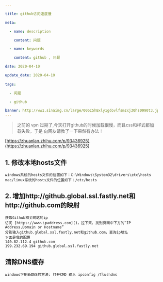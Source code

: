 ```yaml
---

title: github访问速度慢

meta:

  - name: description

    content: 问题

  - name: keywords

    content: github , 问题

date: 2020-04-10

update_date: 2020-04-10
 
tags: 

  - 问题

  - github

banner: http://ww1.sinaimg.cn/large/006I5hBxly1gdovlfsmzxj30hs0990t3.jpg
---
```


> 之前的 vpn 过期了,今天打开github的时候加载很慢，而且css和样式都加载失败，于是 向网友请教了一下果然有办法！

[https://zhuanlan.zhihu.com/p/93436925](https://zhuanlan.zhihu.com/p/93436925)

## 1. 修改本地hosts文件

```
windows系统的hosts文件的位置如下：C:\Windows\System32\drivers\etc\hosts
mac/linux系统的hosts文件的位置如下：/etc/hosts
```

## 2. 增加http://github.global.ssl.fastly.net和http://github.com的映射

```
获取Github相关网站的ip
访问 [https://www.ipaddress.com]()，拉下来，找到页面中下方的“IP Address,Domain or Hostname”
分别输入github.global.ssl.fastly.net和github.com，查询ip地址
下面是我的配置
140.82.112.4 github.com
199.232.69.194 github.global.ssl.fastly.net
```

## 清除DNS缓存

```
windows下刷新DNS的方法: 打开CMD 输入 ipconfig /flushdns
```



